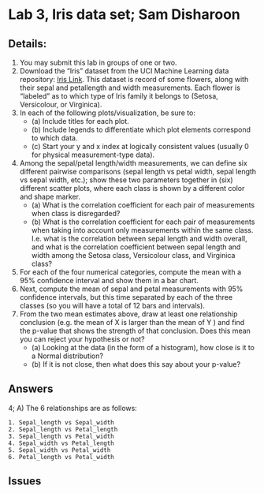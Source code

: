 # Lab 3, Iris data set; Sam Disharoon

## Details:

1. You may submit this lab in groups of one or two.
2. Download the “Iris” dataset from the UCI Machine Learning data repository: [Iris Link](https://archive.ics.uci.edu/ml/datasets/Iris). This dataset is record of some flowers, along with their sepal and petallength and width measurements. Each flower is “labeled” as to which type of Iris family it belongs to (Setosa, Versicolour, or Virginica).
3. In each of the following plots/visualization, be sure to:
    - (a) Include titles for each plot.
    - (b) Include legends to differentiate which plot elements correspond to which data.
    - (c) Start your y and x index at logically consistent values (usually 0 for physical measurement-type data).
4. Among the sepal/petal length/width measurements, we can define six different pairwise comparisons (sepal length vs petal width, sepal length vs sepal width, etc.); show these two parameters together in (six) different scatter plots, where each class is shown by a different color and shape marker.
    - (a) What is the correlation coefficient for each pair of measurements when class is disregarded?
    - (b) What is the correlation coefficient for each pair of measurements when taking into account only measurements within the same class. I.e. what is the correlation between sepal length and width overall, and what is the correlation coefficient between sepal length and width among the Setosa class, Versicolour class, and Virginica class?
5. For each of the four numerical categories, compute the mean with a 95% confidence interval and show them in a bar chart.
6. Next, compute the mean of sepal and petal measurements with 95% confidence intervals, but this time separated by each of the three classes (so you will have a total of 12 bars and intervals).
7. From the two mean estimates above, draw at least one relationship conclusion (e.g. the mean of X is larger than the mean of Y ) and find the p-value that shows the strength of that conclusion. Does this mean you can reject your hypothesis or not?
    - (a) Looking at the data (in the form of a histogram), how close is it to a Normal distribution?
    - (b) If it is not close, then what does this say about your p-value?
    
## Answers

4; A) The 6 relationships are as follows:

    1. Sepal_length vs Sepal_width
    2. Sepal_length vs Petal_length
    3. Sepal_length vs Petal_width
    4. Sepal_width vs Petal_length
    5. Sepal_width vs Petal_width
    6. Petal_length vs Petal_width

## Issues

